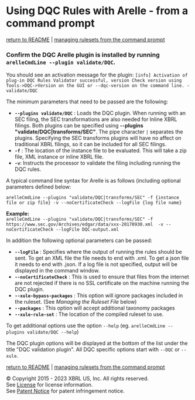 # Using DQC Rules with Arelle - from a command prompt 
[return to README](README.md#using) | [managing rulesets from the command prompt](usage_rulesets.md)

### Confirm the DQC Arelle plugin is installed by running `arelleCmdLine --plugin validate/DQC`.

You should see an activation message for the plugin:
`
[info] Activation of plug-in DQC Rules Validator successful, version Check version using Tools->DQC->Version on the GUI or --dqc-version on the command line. - validate/DQC
`  

The minimum parameters that need to be passed are the following:
* **`--plugins validate/DQC`** : Loads the DQC plugin. When running with an SEC filing, the SEC transformations are also needed for Inline XBRL filings. Both plugins can be specified using **--plugins "validate/DQC|transforms/SEC"**. The pipe character `|` separates the plugins. Specifying the SEC transforms plugins will have no affect on traditional XBRL filings, so it can be included for all SEC filings.
* **`-f`** : The location of the instance file to be evaluated. This will take a zip file, XML instance or inline XBRL file.
* **`-v`**: Instructs the processor to validate the filing including running the DQC rules.

A typical command line syntax for Arelle is as follows (including optional parameters defined below:

`
arelleCmdLine --plugins "validate/DQC|transforms/SEC" -f {instance file or zip file} -v --noCertificateCheck --logFile {log file name}
`

**Example:**  
`
arelleCmdLine --plugins "validate/DQC|transforms/SEC" -f https://www.sec.gov/Archives/edgar/data/xxx-20170930.xml  -v --noCertificateCheck --logFile DQC-output.xml
`   

In addition the following optional parameters can be passed:

* **`--logFile`** : Specifies where the output of running the rules should be sent. To get an XML file the file needs to end with .xml. To get a json file it needs to end with .json. If a log file is not specified, output will be displayed in the command window.
* **`--noCertificateCheck`** : This is used to ensure that files from the internet are not rejected if there is no SSL certificate on the machine running the DQC plugin.
* **`--xule-bypass-packages`** : This option will ignore packages included in the ruleset. (See *Managing the Ruleset File* below)  
* **`--packages`** : This option will accept additional taxonomy packages
* **`--xule-rule-set`** : The location of the compiled ruleset to use. 

To get additional options use the option `--help` (eg. `arelleCmdLine --plugins validate/DQC --help`)

The DQC plugin options will be displayed at the bottom of the list under the title "DQC validation plugin". All DQC specific options start with `--DQC` or `--xule`.

[return to README](README.md#using) | [managing rulesets from the command prompt](usage_rulesets.md)
 
© Copyright 2015 - 2023 XBRL US, Inc. All rights reserved.   
See [License](https://xbrl.us/dqc-license) for license information.  
See [Patent Notice](https://xbrl.us/dqc-patent) for patent infringement notice.
